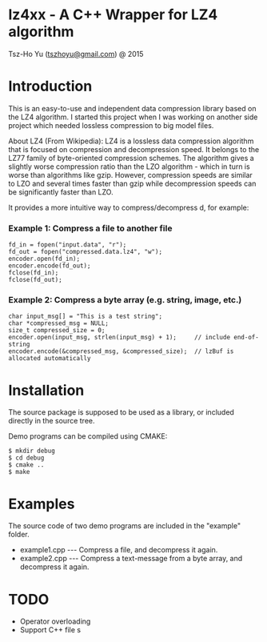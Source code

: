 lz4xx - A C++ Wrapper for LZ4 algorithm
=======================================

Tsz-Ho Yu (tszhoyu@gmail.com) @ 2015

# Introduction

This is an easy-to-use and independent data compression library based on the LZ4 algorithm. I started this project when I was working on another side project which needed lossless compression to big model files.

About LZ4 (From Wikipedia): LZ4 is a lossless data compression algorithm that is focused on compression and decompression speed. It belongs to the LZ77 family of byte-oriented compression schemes. The algorithm gives a slightly worse compression ratio than the LZO algorithm - which in turn is worse than algorithms like gzip. However, compression speeds are similar to LZO and several times faster than gzip while decompression speeds can be significantly faster than LZO.

It provides a more intuitive way to compress/decompress d, for example:

### Example 1: Compress a file to another file

    fd_in = fopen("input.data", "r");
    fd_out = fopen("compressed.data.lz4", "w");
    encoder.open(fd_in);
    encoder.encode(fd_out);
    fclose(fd_in);
    fclose(fd_out);

### Example 2: Compress a byte array (e.g. string, image, etc.)

    char input_msg[] = "This is a test string";
    char *compressed_msg = NULL;
    size_t compressed_size = 0;
    encoder.open(input_msg, strlen(input_msg) + 1);     // include end-of-string
    encoder.encode(&compressed_msg, &compressed_size);  // lzBuf is allocated automatically

# Installation

The source package is supposed to be used as a library, or included directly in the source tree.

Demo programs can be compiled using CMAKE:

    $ mkdir debug
    $ cd debug
    $ cmake ..
    $ make

# Examples

The source code of two demo programs are included in the "example" folder.

* example1.cpp --- Compress a file, and decompress it again.
* example2.cpp --- Compress a text-message from a byte array, and decompress it again.

# TODO
* Operator overloading
* Support C++ file s

